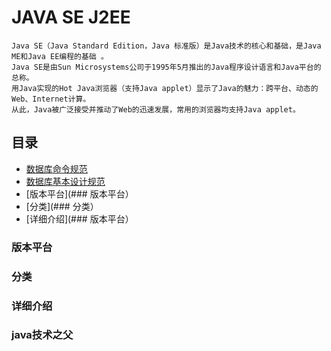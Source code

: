 # JAVA SE J2EE
    Java SE（Java Standard Edition，Java 标准版）是Java技术的核心和基础，是Java ME和Java EE编程的基础 。
    Java SE是由Sun Microsystems公司于1995年5月推出的Java程序设计语言和Java平台的总称。
    用Java实现的Hot Java浏览器（支持Java applet）显示了Java的魅力：跨平台、动态的Web、Internet计算。
    从此，Java被广泛接受并推动了Web的迅速发展，常用的浏览器均支持Java applet。
## 目录
<!-- TOC -->
- [数据库命令规范](#数据库命令规范)
- [数据库基本设计规范](#数据库基本设计规范)
- [版本平台](### 版本平台）
- [分类](### 分类）
- [详细介绍](### 版本平台）

<!-- TOC -->
### 版本平台
### 分类
### 详细介绍
### java技术之父
